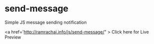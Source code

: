 # send-message
Simple JS message sending notification <br> 
 
<a href='http://ramrachai.info/js/send-message/" > Click here for Live Preview </a> 
